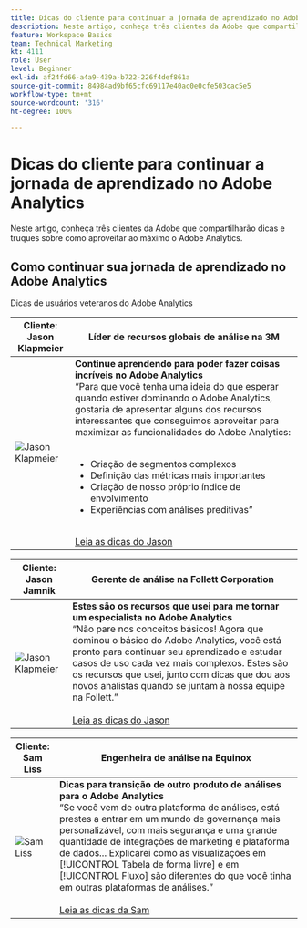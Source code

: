 ```yaml
---
title: Dicas do cliente para continuar a jornada de aprendizado no Adobe Analytics
description: Neste artigo, conheça três clientes da Adobe que compartilharão dicas e truques sobre como aproveitar ao máximo o Adobe Analytics.
feature: Workspace Basics
team: Technical Marketing
kt: 4111
role: User
level: Beginner
exl-id: af24fd66-a4a9-439a-b722-226f4def861a
source-git-commit: 84984ad9bf65cfc69117e40ac0e0cfe503cac5e5
workflow-type: tm+mt
source-wordcount: '316'
ht-degree: 100%

---
```


# Dicas do cliente para continuar a jornada de aprendizado no Adobe Analytics

Neste artigo, conheça três clientes da Adobe que compartilharão dicas e truques sobre como aproveitar ao máximo o Adobe Analytics.

## Como continuar sua jornada de aprendizado no Adobe Analytics

Dicas de usuários veteranos do Adobe Analytics

| Cliente:<br>Jason Klapmeier | Líder de recursos globais de análise na 3M |
|------------|------------|
| ![Jason Klapmeier](assets/jasonklapmeier.jpg) | **Continue aprendendo para poder fazer coisas incríveis no Adobe Analytics** <br> “Para que você tenha uma ideia do que esperar quando estiver dominando o Adobe Analytics, gostaria de apresentar alguns dos recursos interessantes que conseguimos aproveitar para maximizar as funcionalidades do Adobe Analytics: <br><br><ul><li>Criação de segmentos complexos</li><li>Definição das métricas mais importantes</li><li>Criação de nosso próprio índice de envolvimento</li><li>Experiências com análises preditivas”</li></ul><br>[Leia as dicas do Jason](https://experienceleaguecommunities.adobe.com/t5/adobe-analytics-discussions/incredible-things-you-can-do-in-adobe-analytics/td-p/354333?profile.language=pt) |

| Cliente:<br>Jason Jamnik | Gerente de análise na Follett Corporation |
|------------|------------|
| ![Jason Klapmeier](assets/jasonjamnik.jpg) | **Estes são os recursos que usei para me tornar um especialista no Adobe Analytics** <br> “Não pare nos conceitos básicos! Agora que dominou o básico do Adobe Analytics, você está pronto para continuar seu aprendizado e estudar casos de uso cada vez mais complexos. Estes são os recursos que usei, junto com dicas que dou aos novos analistas quando se juntam à nossa equipe na Follett.”<br><br>[Leia as dicas do Jason](https://experienceleaguecommunities.adobe.com/t5/adobe-analytics-discussions/here-are-the-resources-i-used-to-become-an-expert-at-using-adobe/m-p/354226?profile.language=pt) |

| Cliente:<br>Sam Liss | Engenheira de análise na Equinox |
|------------|------------|
| ![Sam Liss](assets/samliss.jpg) | **Dicas para transição de outro produto de análises para o Adobe Analytics** <br> “Se você vem de outra plataforma de análises, está prestes a entrar em um mundo de governança mais personalizável, com mais segurança e uma grande quantidade de integrações de marketing e plataforma de dados... Explicarei como as visualizações em [!UICONTROL Tabela de forma livre] e em [!UICONTROL Fluxo] são diferentes do que você tinha em outras plataformas de análises.”<br><br>[Leia as dicas da Sam](https://experienceleaguecommunities.adobe.com/t5/adobe-analytics-discussions/an-analyst-s-quick-start-guide-switching-to-adobe/td-p/354312?profile.language=pt) |

